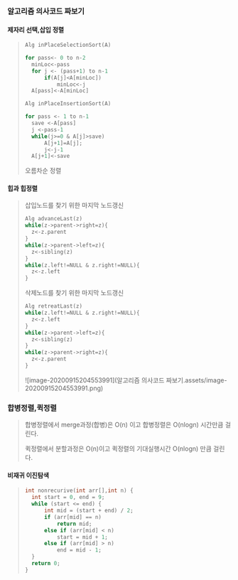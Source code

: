 ### 알고리즘 의사코드 짜보기

#### 제자리 선택,삽입 정렬

>```c
>Alg inPlaceSelectionSort(A)
>
>for pass<- 0 to n-2
>	minLoc<-pass
>	for j <- (pass+1) to n-1
>		if(A[j]<A[minLoc])
>			minLoc<-j
>	A[pass]<-A[minLoc]
>```
>
>```c
>Alg inPlaceInsertionSort(A)
>
>for pass <- 1 to n-1
>	save <-A[pass]
>	j <-pass-1
>	while(j>=0 & A[j]>save)
>		A[j+1]=A[j];
>		j<-j-1
>	A[j+1]<-save
>```
>
>오름차순 정렬

#### 힙과 힙정렬

>
>
>삽입노드를 찾기 위한 마지막 노드갱신
>
>```c
>Alg advanceLast(z)
>while(z->parent->right=z){
>	z<-z.parent	
>}
>while(z->parent->left=z){
>	z<-sibling(z)
>}
>while(z.left!=NULL & z.right!=NULL){
>	z<-z.left
>}
>
>
>```
>
>삭제노드를 찾기 위한 마지막 노드갱신
>
>```c
>Alg retreatLast(z)
>while(z.left!=NULL & z.right!=NULL){
>	z<-z.left
>}    
>while(z->parent->left=z){
>	z<-sibling(z)
>}
>while(z->parent->right=z){
>	z<-z.parent	
>}
>
>```
>
>![image-20200915204553991](알고리즘 의사코드 짜보기.assets/image-20200915204553991.png)
>

### 합병정렬,퀵정렬

>합병정렬에서 merge과정(합병)은 O(n) 이고 합병정렬은 O(nlogn) 시간만큼 걸린다.
>
>퀵정렬에서 분할과정은 O(n)이고 퀵정렬의 기대실행시간 O(nlogn) 만큼 걸린다. 

#### 비재귀 이진탐색

>```c
>int nonrecurive(int arr[],int n) {
>	int start = 0, end = 9;
>	while (start <= end) {
>		int mid = (start + end) / 2;
>		if (arr[mid] == n)
>			return mid;
>		else if (arr[mid] < n)
>			start = mid + 1;
>		else if (arr[mid] > n)
>			end = mid - 1;
>	}
>	return 0;
>}
>```
>
>